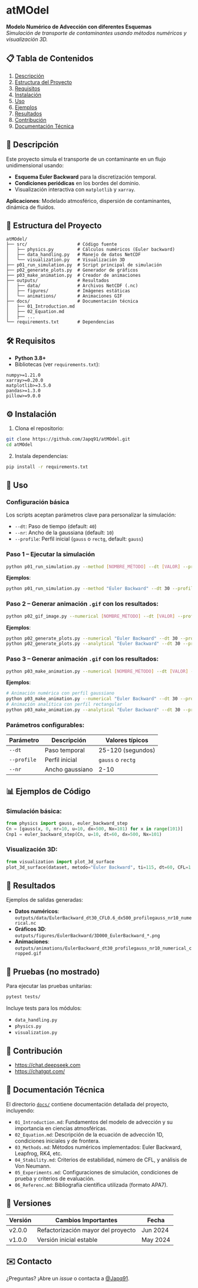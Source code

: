 # atMOdel
**Modelo Numérico de Advección con diferentes Esquemas**  
*Simulación de transporte de contaminantes usando métodos numéricos y visualización 3D.*

## 📋 Tabla de Contenidos  
1. [Descripción](#-descripción)  
2. [Estructura del Proyecto](#-estructura-del-proyecto)  
3. [Requisitos](#-requisitos)  
4. [Instalación](#-instalación)  
5. [Uso](#-uso)  
6. [Ejemplos](#-ejemplos)  
7. [Resultados](#-resultados)  
8. [Contribución](#-contribución)  
9. [Documentación Técnica](#-documentación-técnica)  


## 🌟 Descripción  
Este proyecto simula el transporte de un contaminante en un flujo unidimensional usando:  
- **Esquema Euler Backward** para la discretización temporal.  
- **Condiciones periódicas** en los bordes del dominio.  
- Visualización interactiva con `matplotlib` y `xarray`.  

**Aplicaciones**: Modelado atmosférico, dispersión de contaminantes, dinámica de fluidos.  

## 📂 Estructura del Proyecto  
```plaintext
atMOdel/  
├── src/                   # Código fuente  
│   ├── physics.py         # Cálculos numéricos (Euler backward)  
│   ├── data_handling.py   # Manejo de datos NetCDF  
│   └── visualization.py   # Visualización 3D  
├── p01_run_simulation.py  # Script principal de simulación  
├── p02_generate_plots.py  # Generador de gráficos  
├── p03_make_animation.py  # Creador de animaciones  
├── outputs/               # Resultados  
│   ├── data/              # Archivos NetCDF (.nc)  
│   ├── figures/           # Imágenes estáticas  
│   └── animations/        # Animaciones GIF  
├── docs/                  # Documentación técnica  
│   ├── 01_Introduction.md  
│   ├── 02_Equation.md  
│   ├── ...  
└── requirements.txt       # Dependencias  
```

## 🛠️ Requisitos  
- **Python 3.8+**  
- Bibliotecas (ver `requirements.txt`):  
```plaintext
numpy>=1.21.0
xarray>=0.20.0
matplotlib>=3.5.0
pandas>=1.3.0
pillow>=9.0.0
```

## ⚙️ Instalación  
1. Clona el repositorio:  
```bash
git clone https://github.com/Japq91/atMOdel.git
cd atMOdel
```  
2. Instala dependencias:  
```bash
pip install -r requirements.txt
```

## 🚀 Uso  
### Configuración básica  
Los scripts aceptan parámetros clave para personalizar la simulación:  
- `--dt`: Paso de tiempo (default: `40`)  
- `--nr`: Ancho de la gaussiana (default: `10`)  
- `--profile`: Perfil inicial (`gauss` o `rectg`, default: `gauss`)  

### Paso 1 – Ejecutar la simulación  
```bash
python p01_run_simulation.py --method [NOMBRE_MÉTODO] --dt [VALOR] --profile [gauss|rectg] --nr [VALOR]

```  
**Ejemplos**:  
```bash
python p01_run_simulation.py --method "Euler Backward" --dt 30 --profile gauss --nr 10
```  
### Paso 2 – Generar animación `.gif` con los resultados:  

```bash
python p02_gif_image.py --numerical [NOMBRE_MÉTODO] --dt [VALOR] --profile [gauss|rectg] [--nr VALOR]
```  
**Ejemplos**:  
```bash
python p02_generate_plots.py --numerical "Euler Backward" --dt 30 --profile gauss --nr 10
python p02_generate_plots.py --analytical "Euler Backward" --dt 30 --profile gauss --nr 10

```

### Paso 3 – Generar animación `.gif` con los resultados:  

```bash
python p03_make_animation.py --numerical [NOMBRE_MÉTODO] --dt [VALOR] --profile [gauss|rectg] [--nr VALOR]
```
**Ejemplos**:  
```bash
# Animación numérica con perfil gaussiano
python p03_make_animation.py --numerical "Euler Backward" --dt 30 --profile gauss --nr 10
# Animación analítica con perfil rectangular
python p03_make_animation.py --analytical "Euler Backward" --dt 30 --profile gauss --nr 10
```
### Parámetros configurables:  
| Parámetro | Descripción | Valores típicos |  
|-----------|-------------|-----------------|  
| `--dt`    | Paso temporal | 25-120 (segundos) |  
| `--profile` | Perfil inicial | `gauss` o `rectg` |  
| `--nr`    | Ancho gaussiano | 2-10 |  

## 📊 Ejemplos de Código  
### Simulación básica:  
```python
from physics import gauss, euler_backward_step  
Cn = [gauss(x, 0, nr=10, u=10, dx=500, Nx=101) for x in range(101)]  
Cnp1 = euler_backward_step(Cn, u=10, dt=60, dx=500, Nx=101)  
```  

### Visualización 3D:  
```python
from visualization import plot_3d_surface  
plot_3d_surface(dataset, metodo="Euler Backward", ti=115, dt=60, CFL=1.2)  
```  

## 📌 Resultados  
Ejemplos de salidas generadas:  
- **Datos numéricos**: `outputs/data/EulerBackward_dt30_CFL0.6_dx500_profilegauss_nr10_numerical.nc`  
- **Gráficos 3D**: `outputs/figures/EulerBackward/3D000_EulerBackward_*.png`  
- **Animaciones**: `outputs/animations/EulerBackward_dt30_profilegauss_nr10_numerical_cropped.gif`  

## 🧪 Pruebas (no mostrado)
Para ejecutar las pruebas unitarias:  
```bash
pytest tests/
```  
Incluye tests para los módulos:  
- `data_handling.py`  
- `physics.py`  
- `visualization.py`

## 🤝 Contribución  
- https://chat.deepseek.com
- https://chatgpt.com/

## 📖 Documentación Técnica  
El directorio [`docs/`](docs/) contiene documentación detallada del proyecto, incluyendo:

- `01_Introduction.md`: Fundamentos del modelo de advección y su importancia en ciencias atmosféricas.  
- `02_Equation.md`: Descripción de la ecuación de advección 1D, condiciones iniciales y de frontera.  
- `03_Methods.md`: Métodos numéricos implementados: Euler Backward, Leapfrog, RK4, etc.  
- `04_Stability.md`: Criterios de estabilidad, número de CFL, y análisis de Von Neumann.  
- `05_Experiments.md`: Configuraciones de simulación, condiciones de prueba y criterios de evaluación.  
- `06_Referenc.md`: Bibliografía científica utilizada (formato APA7).

## 📜 Versiones
| Versión | Cambios Importantes                     | Fecha       |
|---------|----------------------------------------|-------------|
| v2.0.0  | Refactorización mayor del proyecto      | Jun 2024    |
| v1.0.0  | Versión inicial estable                | May 2024    |

## ✉️ Contacto  
¿Preguntas? ¡Abre un *issue* o contacta a [@Japq91](https://github.com/Japq91).


